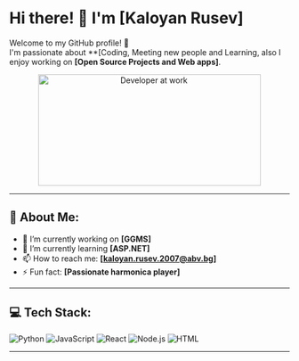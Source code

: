 # Hi there! 👋 I'm [Kaloyan Rusev]  

Welcome to my GitHub profile! 🚀  
I'm passionate about **[Coding, Meeting new people and Learning, also I enjoy working on **[Open Source Projects and Web apps]**.

<div align="center">
  <img src="https://media.giphy.com/media/L1R1tvI9svkIWwpVYr/giphy.gif" width="400" height="200" alt="Developer at work" />
</div>

---

## 🌟 About Me:
- 🔭 I’m currently working on **[GGMS]**  
- 🌱 I’m currently learning **[ASP.NET]**    
- 📫 How to reach me: **[kaloyan.rusev.2007@abv.bg]**  
- ⚡ Fun fact: **[Passionate harmonica player]**

---

## 💻 Tech Stack:
<div>
  <img src="https://img.shields.io/badge/-Python-blue?style=flat&logo=python" alt="Python">
  <img src="https://img.shields.io/badge/-JavaScript-yellow?style=flat&logo=javascript" alt="JavaScript">
  <img src="https://img.shields.io/badge/-React-blue?style=flat&logo=react" alt="React">
  <img src="https://img.shields.io/badge/-Node.js-green?style=flat&logo=nodedotjs" alt="Node.js">
  <img src="https://img.shields.io/badge/-HTML-orange?style=flat&logo=html5" alt="HTML">
</div>

---